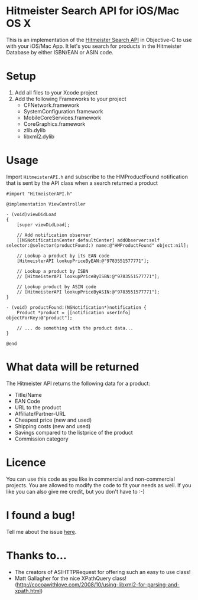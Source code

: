 Hitmeister Search API for iOS/Mac OS X
=====================

This is an implementation of the [Hitmeister Search API](http://www.hitmeister.de/affiliate/schnittstelle/) in Objective-C to use with your iOS/Mac App.
It let's you search for products in the Hitmeister Database by either ISBN/EAN or ASIN code.

Setup
=====================
1. Add all files to your Xcode project
2. Add the following Frameworks to your project
	- CFNetwork.framework
	- SystemConfiguration.framework
	- MobileCoreServices.framework
	- CoreGraphics.framework
	- zlib.dylib
	- libxml2.dylib
	
Usage
=====================
Import `HitmeisterAPI.h` and subscribe to the HMProductFound notification that is sent by the API class when a search returned a product

```objective-
#import "HitmeisterAPI.h"

@implementation ViewController

- (void)viewDidLoad
{
    [super viewDidLoad];
	
	// Add notification observer
	[[NSNotificationCenter defaultCenter] addObserver:self selector:@selector(productFound:) name:@"HMProductFound" object:nil];
	
	// Lookup a product by its EAN code
	[HitmeisterAPI lookupPriceByEAN:@"9783551577771"];
	
	// Lookup a product by ISBN
	// [HitmeisterAPI lookupPriceByISBN:@"9783551577771"];
	
	// Lookup product by ASIN code
	// [HitmeisterAPI lookupPriceByASIN:@"9783551577771"];
}

- (void) productFound:(NSNotification*)notification {
	Product *product = [[notification userInfo] objectForKey:@"product"];
	
	// ... do something with the product data...
}

@end
```

What data will be returned
=====================
The Hitmeister API returns the following data for a product:
- Title/Name
- EAN Code
- URL to the product
- Affiliate/Partner-URL
- Cheapest price (new and used)
- Shipping costs (new and used)
- Savings compared to the listprice of the product
- Commission category

Licence
=====================
You can use this code as you like in commercial and non-commercial projects. You are allowed to modify the code to fit
your needs as well. If you like you can also give me credit, but you don't have to :-)

I found a bug!
=====================
Tell me about the issue [here](https://github.com/codegefluester/Hitmeister-Search-API/issues).

Thanks to...
=====================
- The creators of ASIHTTPRequest for offering such an easy to use class!
- Matt Gallagher for the nice XPathQuery class! (http://cocoawithlove.com/2008/10/using-libxml2-for-parsing-and-xpath.html)